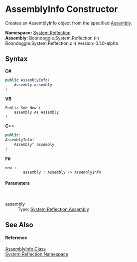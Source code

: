 # AssemblyInfo Constructor 
 

Creates an AssemblyInfo object from the specified <a href="http://msdn2.microsoft.com/en-us/library/xbe1wdx9" target="_blank">Assembly</a>.

**Namespace:**&nbsp;<a href="3ab486cc-fe31-1c1d-2711-62118c2afbf2.md">System.Reflection</a><br />**Assembly:**&nbsp;Boondoggle.System.Reflection (in Boondoggle.System.Reflection.dll) Version: 0.1.0-alpha

## Syntax

**C#**<br />
``` C#
public AssemblyInfo(
	Assembly assembly
)
```

**VB**<br />
``` VB
Public Sub New ( 
	assembly As Assembly
)
```

**C++**<br />
``` C++
public:
AssemblyInfo(
	Assembly^ assembly
)
```

**F#**<br />
``` F#
new : 
        assembly : Assembly -> AssemblyInfo
```


#### Parameters
&nbsp;<dl><dt>assembly</dt><dd>Type: <a href="http://msdn2.microsoft.com/en-us/library/xbe1wdx9" target="_blank">System.Reflection.Assembly</a><br /></dd></dl>

## See Also


#### Reference
<a href="750e21a9-0b7e-19b9-3849-1f20456e82e0.md">AssemblyInfo Class</a><br /><a href="3ab486cc-fe31-1c1d-2711-62118c2afbf2.md">System.Reflection Namespace</a><br />